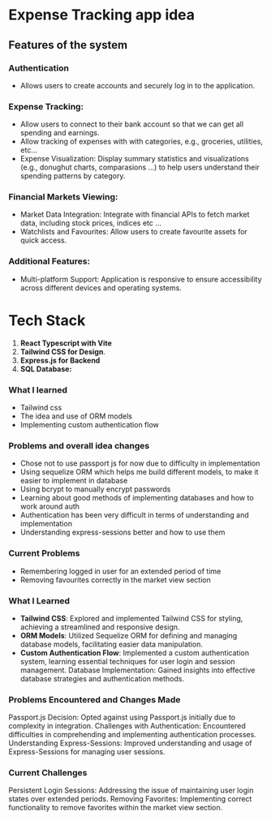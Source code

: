 # Expense Tracking app idea

## Features of the system

### Authentication

- Allows users to create accounts and securely log in to the application.

### **Expense Tracking**:

- Allow users to connect to their bank account so that we can get all spending and earnings.
- Allow tracking of expenses with with categories, e.g., groceries, utilities, etc…
- Expense Visualization: Display summary statistics and visualizations (e.g., donughut charts, comparasions ...) to help users understand their spending patterns by category.

### **Financial Markets Viewing**:

- Market Data Integration: Integrate with financial APIs to fetch market data, including stock prices, indices etc ...
- Watchlists and Favourites: Allow users to create favourite assets for quick access.

### **Additional Features**:
- Multi-platform Support: Application is responsive to ensure accessibility across different devices and operating systems.

# Tech Stack

1. **React Typescript with Vite**
2. **Tailwind CSS for Design**.
3. **Express.js for Backend**
4. **SQL Database:**

### What I learned
- Tailwind css
- The idea and use of ORM models
- Implementing custom authentication flow

### Problems and overall idea changes

- Chose not to use passport js for now due to difficulty  in implementation
- Using sequelize ORM which helps me build different models, to make it easier to implement in database
- Using bcrypt to manually encrypt passwords 
- Learning about good methods of implementing databases and how to work around auth
- Authentication has been very difficult in terms of understanding and implementation 
- Understanding express-sessions better and how to use them

### Current Problems
- Remembering logged in user for an extended period of time
- Removing favourites correctly in the market view section


### What I Learned
- **Tailwind CSS**: Explored and implemented Tailwind CSS for styling, achieving a streamlined and responsive design.
- **ORM Models**: Utilized Sequelize ORM for defining and managing database models, facilitating easier data manipulation.
- **Custom Authentication Flow**: Implemented a custom authentication system, learning essential techniques for user login and session management.
Database Implementation: Gained insights into effective database strategies and authentication methods.

### Problems Encountered and Changes Made
Passport.js Decision: Opted against using Passport.js initially due to complexity in integration.
Challenges with Authentication: Encountered difficulties in comprehending and implementing authentication processes.
Understanding Express-Sessions: Improved understanding and usage of Express-Sessions for managing user sessions.

### Current Challenges
Persistent Login Sessions: Addressing the issue of maintaining user login states over extended periods.
Removing Favorites: Implementing correct functionality to remove favorites within the market view section.